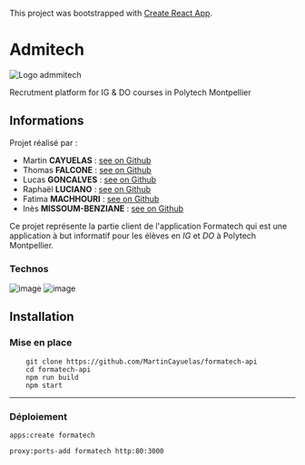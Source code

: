 This project was bootstrapped with [Create React App](https://github.com/facebook/create-react-app).

# Admitech

![Logo admmitech](https://user-images.githubusercontent.com/32480223/67026906-f68d5280-f108-11e9-8d42-b9a836db4a4b.png)

Recrutment platform for IG & DO courses in Polytech Montpellier

## Informations
Projet réalisé par :
 - Martin **CAYUELAS** : [see on Github](https://github.com/MartinCayuelas)
 - Thomas **FALCONE** : [see on Github](https://github.com/ThomasF34)
 - Lucas **GONCALVES** : [see on Github](https://github.com/igwall)
 - Raphaël **LUCIANO** : [see on Github](https://github.com/raphell)
 - Fatima **MACHHOURI**  : [see on Github](https://github.com/FatimaMachhouri)
 - Inès **MISSOUM-BENZIANE** : [see on Github](https://github.com/ines-missoum)

Ce projet représente la partie client de l'application Formatech qui est une application à but informatif pour les élèves en *IG* et *DO* à Polytech Montpellier.

### Technos 
![image](https://user-images.githubusercontent.com/23449337/69442283-95325200-0d4c-11ea-9533-1fb786e6d79a.png)
![image](https://user-images.githubusercontent.com/23449337/69442341-b2ffb700-0d4c-11ea-8c08-fab0f04504e9.png)


## Installation 
### Mise en place
```
    git clone https://github.com/MartinCayuelas/formatech-api
    cd formatech-api
    npm run build
    npm start

```
-------------
    
### Déploiement

  ```
apps:create formatech

proxy:ports-add formatech http:80:3000
```
